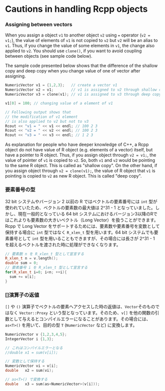 # Cautions in handling Rcpp objects

### Assigning between vectors

When you assign a object `v1` to another object `v2` using `=` operator (`v2 = v1;`), the value of elements  of `v1` is not copied to `v2` but `v2` will be an alias to `v1`. Thus, if you change the value of some elements in `v1`, the change also applied to `v2`. You should use `clone()`, if you want to avoid coupling between objects (see sample code below).

The sample code presented below shows that the difference of the shallow copy and deep copy when you change value of one of vector after assigning.

```cpp
NumericVector v1 = {1,2,3};   // create a vector v1
NumericVector v2 = v1;        // v1 is assigned to v2 through shallow copy.
NumericVector v3 = clone(v1); // v1 is assigned to v3 through deep copy.

v1[0] = 100; // changing value of a element of v1

// Following output shows that
// the modification of v1 element
// is also applied to v2 but not to v3
Rcout << "v1 = " << v1 << endl; // 100 2 3
Rcout << "v2 = " << v2 << endl; // 100 2 3
Rcout << "v3 = " << v3 << endl; // 1 2 3
```
As explanation for people who have deeper knowledge of C++, a Rcpp object do not have value of R object (e.g. elements of a vector) itself, but have a pointer to R object. Thus, if you assign object through `v2 = v1;`, the value of pointer of `v1` is copied to `v2`. So, both `v1` and `v2` would be pointing to the same R object. This is called as "shallow copy". On the other hand, if you assign object through `v2 = clone(v1);`, the value of R object that `v1` is pointing is copied to `v2` as new R object. This is called "deep copy".



### 要素番号の型

32 bit システムやバージョン 2 以前の R ではベクトルの要素番号には `int` 型が使われていたため、ベクトルの要素数の最大値は 2^31 - 1 となっていました。しかし、現在一般的となっている 64 bit システムにおけるバージョン3以降のRではこれよりも要素数の大きいベクトル（Long Vector）を扱うことができます。Rcpp で Long Vector をサポートするためには、要素数や要素番号を変数として保持する場合に `int` 型ではなく `R_xlen_t` 型を用います。64 bit システムでも要素番号として `int` 型を用いることもできますが、その場合には長さが 2^31 - 1 を超えるベクトルを渡された時に処理ができなくなります。

```cpp
// 要素数 n を R_xlen_t 型として宣言する
R_xlen_t n = v.length();
double sum = 0;
// 要素番号 i を R_xlen_t 型として宣言する
for(R_xlen_t i=0; i<n; ++i){
  sum += v[i];
}
```



### []演算子の返値

`[]` や `()` 演算子でベクトルの要素へアクセスした時の返値は、`Vector`そのものではなく `Vector::Proxy` という型となっています。そのため、`v[]` を他の関数の引数として与えるとコンパイルエラーになることがあります。その場合には、`as<T>()` を用いて、目的の型 `T` (`NumericVector` など) に変換します。


```cpp
NumericVector v {1,2,3,4,5};
IntegerVector i {1,3};

// これはコンパイルエラーとなる
//double x1 = sum(v[i]);

// 変数として保持する
NumericVector vi = v[i];
double   x2 = sum(vi);

// as<T>() で変換する
double   x3 = sum(as<NumericVector>(v[i]));
```
